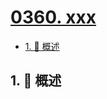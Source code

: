 # [0360. xxx](https://github.com/Tdahuyou/TNotes.leetcode/tree/main/notes/0360.%20xxx)

<!-- region:toc -->

- [1. 📝 概述](#1--概述)

<!-- endregion:toc -->

## 1. 📝 概述
